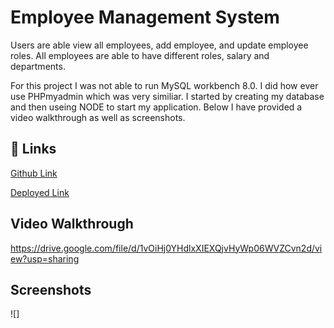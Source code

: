 # Employee Management System
Users are able view all employees, add employee, and update employee roles.
All employees are able to have different roles, salary and departments.

For this project I was not able to run MySQL workbench 8.0. I did how ever use PHPmyadmin which was very similiar. I started by creating my database and then useing NODE to start my application. Below I have provided a video walkthrough as well as screenshots.

## 🔗 Links
[Github Link](https://github.com/EagleLe/6-Weather-Dashboard)

[Deployed Link](https://eaglele.github.io/6-Weather-Dashboard/)

## Video Walkthrough

https://drive.google.com/file/d/1vOiHj0YHdlxXIEXQjvHyWp06WVZCvn2d/view?usp=sharing

## Screenshots
![]
    
